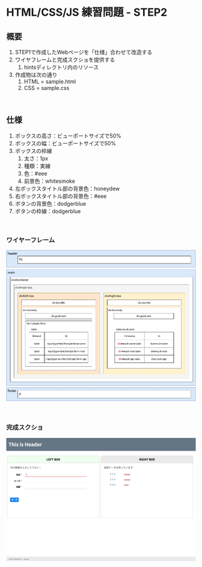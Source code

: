 # HTML/CSS/JS 練習問題 - STEP2

## 概要

1. STEP1で作成したWebページを「仕様」合わせて改造する
1. ワイヤフレームと完成スクショを提供する
    1. hintsディレクトリ内のリソース
1. 作成物は次の通り
    1. HTML = sample.html
    1. CSS = sample.css

<br>

## 仕様

1. ボックスの高さ：ビューポートサイズで50%
1. ボックスの幅：ビューポートサイズで50%
1. ボックスの枠線
    1. 太さ：1px
    1. 種類：実線
    1. 色：#eee
    1. 前景色：whitesmoke
1. 左ボックスタイトル部の背景色：honeydew
1. 右ボックスタイトル部の背景色：#eee
1. ボタンの背景色：dodgerblue
1. ボタンの枠線：dodgerblue

<br>

### ワイヤーフレーム

![ワイヤーフレーム](/assets/css02-handson.jpg)


<br>

### 完成スクショ

![完成スクショ](/assets/goal-02.jpg)
